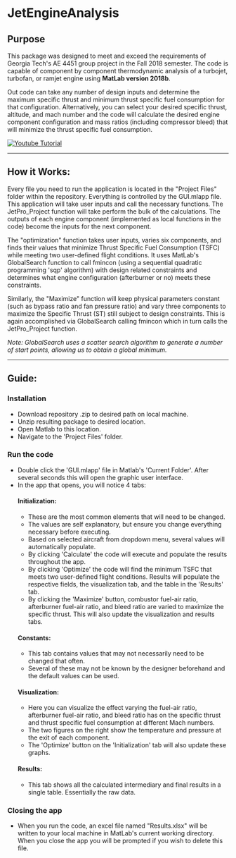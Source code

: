 # JetEngineAnalysis

## Purpose
This package was designed to meet and exceed the requirements of Georgia Tech's AE 4451 group project in the Fall 2018 semester. The code is capable of component by component thermodynamic analysis of a turbojet, turbofan, or ramjet engine using **MatLab version 2018b**. 

Out code can take any number of design inputs and determine the maximum specific thrust and minimum thrust specific fuel consumption for that configuration. Alternatively, you can select your desired specific thrust, altitude, and mach number and the code will calculate the desired engine component configuration and mass ratios (including compressor bleed) that will minimize the thrust specific fuel consumption. 




[![Youtube Tutorial](https://img.youtube.com/vi/c-5Q0Uuz6wk/maxresdefault.jpg)](http://www.youtube.com/watch?v=c-5Q0Uuz6wk)
___
## How it Works:

  Every file you need to run the application is located in the "Project Files" folder within the repository. Everything is controlled by the GUI.mlapp file. This application will take user inputs and call the necessary functions. The JetPro_Project function will take perform the bulk of the calculations. The outputs of each engine component (implemented as local functions in the code) become the inputs for the next component.
  
The "optimization" function takes user inputs, varies six components, and finds their values that minimize Thrust Specific Fuel Consumption (TSFC) while meeting two user-defined flight conditions. It uses MatLab's GlobalSearch function to call fmincon (using a sequential quadratic programming 'sqp' algorithm) with design related constraints and determines what engine configuration (afterburner or no) meets these constraints. 
    
Similarly, the "Maximize" function will keep physical parameters constant (such as bypass ratio and fan pressure ratio) and vary three components to maximize the Specific Thrust (ST) still subject to design constraints. This is again accomplished via GlobalSearch calling fmincon which in turn calls the JetPro_Project function.
    
*Note: GlobalSearch uses a scatter search algorithm to generate a number of start points, allowing us to obtain a global minimum.*
___
## Guide:

### Installation

* Download repository .zip to desired path on local machine.
* Unzip resulting package to desired location.
* Open Matlab to this location.
* Navigate to the 'Project Files' folder.

### Run the code
* Double click the 'GUI.mlapp' file in Matlab's 'Current Folder'. After several seconds this will open the graphic user interface.
* In the app that opens, you will notice 4 tabs:
  #### Initialization:
    * These are the most common elements that will need to be changed.
    * The values are self explanatory, but ensure you change everything necessary before executing.
    * Based on selected aircraft from dropdown menu, several values will automatically populate.
    * By clicking 'Calculate' the code will execute and populate the results throughout the app.
    * By clicking 'Optimize' the code will find the minimum TSFC that meets two user-defined flight conditions. Results will populate the respective fields, the visualization tab, and the table in the 'Results' tab.
    * By clicking the 'Maximize' button, combustor fuel-air ratio, afterburner fuel-air ratio, and bleed ratio are varied to maximize the specific thrust. This will also update the visualization and results tabs.
  #### Constants:
    * This tab contains values that may not necessarily need to be changed that often.
    * Several of these may not be known by the designer beforehand and the default values can be used.
  #### Visualization:
    * Here you can visualize the effect varying the fuel-air ratio, afterburner fuel-air ratio, and bleed ratio has on the specific thrust and thrust specific fuel consumption at different Mach numbers.
    * The two figures on the right show the temperature and pressure at the exit of each component.
    * The  'Optimize' button on the 'Initialization' tab will also update these graphs.
  #### Results:
    * This tab shows all the calculated intermediary and final results in a single table. Essentially the raw data.
### Closing the app
* When you run the code, an excel file named "Results.xlsx" will be written to your local machine in MatLab's current working directory. When you close the app you will be prompted if you wish to delete this file.



